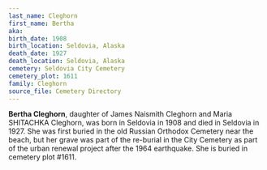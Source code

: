 ```yaml
---
last_name: Cleghorn
first_name: Bertha
aka: 
birth_date: 1908
birth_location: Seldovia, Alaska
death_date: 1927
death_location: Seldovia, Alaska
cemetery: Seldovia City Cemetery
cemetery_plot: 1611
family: Cleghorn
source_file: Cemetery Directory
---
```


**Bertha Cleghorn**, daughter of James Naismith Cleghorn and Maria SHITACHKA Cleghorn, was born in Seldovia in 1908 and died in Seldovia in 1927.  She was first buried in the old Russian Orthodox Cemetery near the beach, but her grave was part of the re-burial in the City Cemetery as part of the urban renewal project after the 1964 earthquake. She is buried in cemetery plot #1611.
